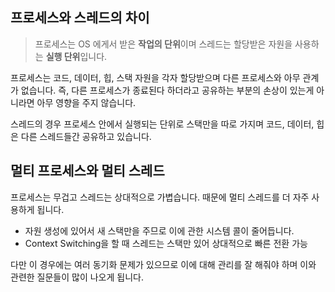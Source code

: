 ## 프로세스와 스레드의 차이



>  프로세스는 OS 에게서 받은 **작업의 단위**이며 스레드는 할당받은 자원을 사용하는 **실행 단위**입니다. 

프로세스는 코드, 데이터, 힙, 스택 자원을 각자 할당받으며 다른 프로세스와 아무 관계가 없습니다. 즉, 다른 프로세스가 종료된다 하더라고 공유하는 부분의 손상이 있는게 아니라면 아무 영향을 주지 않습니다.

스레드의 경우 프로세스 안에서 실행되는 단위로 스택만을 따로 가지며 코드, 데이터, 힙은 다른 스레드들간 공유하고 있습니다.



## 멀티 프로세스와 멀티 스레드

프로세스는 무겁고 스레드는 상대적으로 가볍습니다. 때문에 멀티 스레드를 더 자주 사용하게 됩니다.

- 자원 생성에 있어서 새 스택만을 주므로 이에 관한 시스템 콜이 줄어듭니다.
- Context Switching을 할 때 스레드는 스택만 있어 상대적으로 빠른 전환 가능



다만 이 경우에는 여러 동기화 문제가 있으므로 이에 대해 관리를 잘 해줘야 하며 이와 관련한 질문들이 많이 나오게 됩니다.